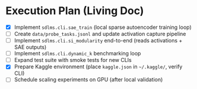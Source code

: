 # Execution Plan (Living Doc)

- [x] Implement `sdlms.cli.sae_train` (local sparse autoencoder training loop)
- [ ] Create `data/probe_tasks.jsonl` and update activation capture pipeline
- [ ] Implement `sdlms.cli.si_modularity` end-to-end (reads activations + SAE outputs)
- [ ] Implement `sdlms.cli.dynamic_k` benchmarking loop
- [ ] Expand test suite with smoke tests for new CLIs
- [x] Prepare Kaggle environment (place `kaggle.json` in `~/.kaggle/`, verify CLI)
- [ ] Schedule scaling experiments on GPU (after local validation)
